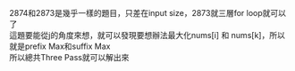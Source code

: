 2874和2873是幾乎一樣的題目，只差在input size，2873就三層for loop就可以了\
這題要能從j的角度來想，就可以發現要想辦法最大化nums[i] 和 nums[k]，所以就是prefix Max和suffix Max\
所以總共Three Pass就可以解出來